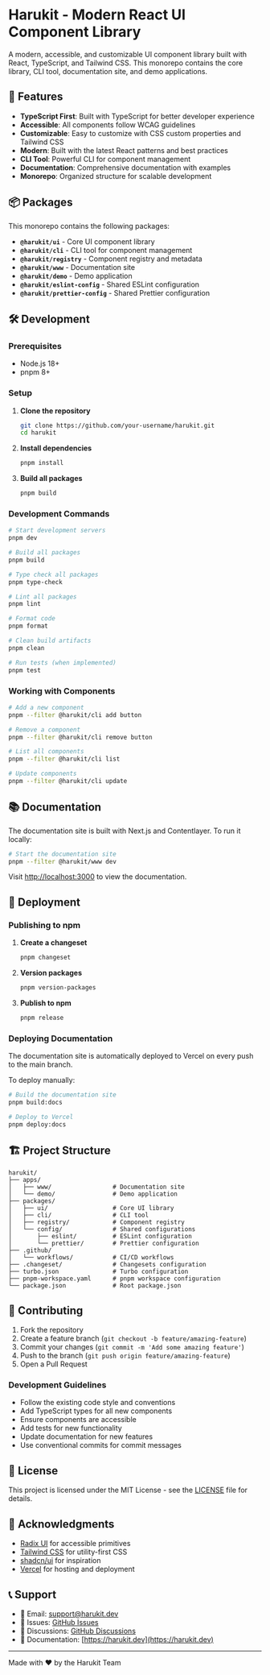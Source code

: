 # Harukit - Modern React UI Component Library

A modern, accessible, and customizable UI component library built with React, TypeScript, and Tailwind CSS. This monorepo contains the core library, CLI tool, documentation site, and demo applications.

## 🚀 Features

- **TypeScript First**: Built with TypeScript for better developer experience
- **Accessible**: All components follow WCAG guidelines
- **Customizable**: Easy to customize with CSS custom properties and Tailwind CSS
- **Modern**: Built with the latest React patterns and best practices
- **CLI Tool**: Powerful CLI for component management
- **Documentation**: Comprehensive documentation with examples
- **Monorepo**: Organized structure for scalable development

## 📦 Packages

This monorepo contains the following packages:

- **`@harukit/ui`** - Core UI component library
- **`@harukit/cli`** - CLI tool for component management
- **`@harukit/registry`** - Component registry and metadata
- **`@harukit/www`** - Documentation site
- **`@harukit/demo`** - Demo application
- **`@harukit/eslint-config`** - Shared ESLint configuration
- **`@harukit/prettier-config`** - Shared Prettier configuration

## 🛠️ Development

### Prerequisites

- Node.js 18+
- pnpm 8+

### Setup

1. **Clone the repository**

   ```bash
   git clone https://github.com/your-username/harukit.git
   cd harukit
   ```

2. **Install dependencies**

   ```bash
   pnpm install
   ```

3. **Build all packages**

   ```bash
   pnpm build
   ```

### Development Commands

```bash
# Start development servers
pnpm dev

# Build all packages
pnpm build

# Type check all packages
pnpm type-check

# Lint all packages
pnpm lint

# Format code
pnpm format

# Clean build artifacts
pnpm clean

# Run tests (when implemented)
pnpm test
```

### Working with Components

```bash
# Add a new component
pnpm --filter @harukit/cli add button

# Remove a component
pnpm --filter @harukit/cli remove button

# List all components
pnpm --filter @harukit/cli list

# Update components
pnpm --filter @harukit/cli update
```

## 📚 Documentation

The documentation site is built with Next.js and Contentlayer. To run it locally:

```bash
# Start the documentation site
pnpm --filter @harukit/www dev
```

Visit [http://localhost:3000](http://localhost:3000) to view the documentation.

## 🚀 Deployment

### Publishing to npm

1. **Create a changeset**

   ```bash
   pnpm changeset
   ```

2. **Version packages**

   ```bash
   pnpm version-packages
   ```

3. **Publish to npm**

   ```bash
   pnpm release
   ```

### Deploying Documentation

The documentation site is automatically deployed to Vercel on every push to the main branch.

To deploy manually:

```bash
# Build the documentation site
pnpm build:docs

# Deploy to Vercel
pnpm deploy:docs
```

## 🏗️ Project Structure

```
harukit/
├── apps/
│   ├── www/                 # Documentation site
│   └── demo/                # Demo application
├── packages/
│   ├── ui/                  # Core UI library
│   ├── cli/                 # CLI tool
│   ├── registry/            # Component registry
│   └── config/              # Shared configurations
│       ├── eslint/          # ESLint configuration
│       └── prettier/        # Prettier configuration
├── .github/
│   └── workflows/           # CI/CD workflows
├── .changeset/              # Changesets configuration
├── turbo.json               # Turbo configuration
├── pnpm-workspace.yaml      # pnpm workspace configuration
└── package.json             # Root package.json
```

## 🤝 Contributing

1. Fork the repository
2. Create a feature branch (`git checkout -b feature/amazing-feature`)
3. Commit your changes (`git commit -m 'Add some amazing feature'`)
4. Push to the branch (`git push origin feature/amazing-feature`)
5. Open a Pull Request

### Development Guidelines

- Follow the existing code style and conventions
- Add TypeScript types for all new components
- Ensure components are accessible
- Add tests for new functionality
- Update documentation for new features
- Use conventional commits for commit messages

## 📄 License

This project is licensed under the MIT License - see the [LICENSE](LICENSE) file for details.

## 🙏 Acknowledgments

- [Radix UI](https://www.radix-ui.com/) for accessible primitives
- [Tailwind CSS](https://tailwindcss.com/) for utility-first CSS
- [shadcn/ui](https://ui.shadcn.com/) for inspiration
- [Vercel](https://vercel.com/) for hosting and deployment

## 📞 Support

- 📧 Email: <support@harukit.dev>
- 🐛 Issues: [GitHub Issues](https://github.com/your-username/harukit/issues)
- 💬 Discussions: [GitHub Discussions](https://github.com/your-username/harukit/discussions)
- 📖 Documentation: [https://harukit.dev](https://harukit.dev)

---

Made with ❤️ by the Harukit Team

```
